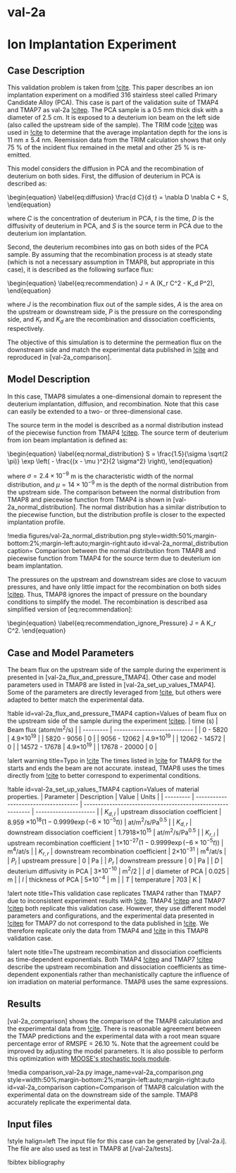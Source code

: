 # val-2a

# Ion Implantation Experiment

## Case Description

This validation problem is taken from [!cite](anderl1985tritium). This paper describes an ion implantation experiment on a modified 316 stainless steel called Primary Candidate Alloy (PCA). This case is part of the validation suite of TMAP4 and TMAP7 as val-2a [!citep](longhurst1992verification,ambrosek2008verification). The PCA sample is a 0.5 mm thick disk with a diameter of 2.5 cm. It is exposed to a deuterium ion beam on the left side (also called the upstream side of the sample). The TRIM code [!citep](biersack1982stopping) was used in [!cite](longhurst1992verification,ambrosek2008verification) to determine that the average implantation depth for the ions is 11 nm $\pm$ 5.4 nm. Reemission data from the TRIM calculation shows that only 75 % of the incident flux remained in the metal and other 25 % is re-emitted.

This model considers the diffusion in PCA and the recombination of deuterium on both sides. First, the diffusion of deuterium in PCA is described as:

\begin{equation} \label{eq:diffusion}
\frac{d C}{d t} = \nabla D \nabla C + S,
\end{equation}

where $C$ is the concentration of deuterium in PCA, $t$ is the time, $D$ is the diffusivity of deuterium in PCA, and $S$ is the source term in PCA due to the deuterium ion implantation.

Second, the deuterium recombines into gas on both sides of the PCA sample. By assuming that the recombination process is at steady state (which is not a necessary assumption in TMAP8, but appropriate in this case), it is described as the following surface flux:

\begin{equation} \label{eq:recommendation}
J = A (K_r C^2 - K_d P^2),
\end{equation}

where $J$ is the recombination flux out of the sample sides, $A$ is the area on the upstream or downstream side, $P$ is the pressure on the corresponding side, and $K_r$ and $K_d$ are the recombination and dissociation coefficients, respectively.

The objective of this simulation is to determine the permeation flux on the downstream side and match the experimental data published in [!cite](anderl1985tritium) and reproduced in [val-2a_comparison].

## Model Description

In this case, TMAP8 simulates a one-dimensional domain to represent the deuterium implantation, diffusion, and recombination. Note that this case can easily be extended to a two- or three-dimensional case.

The source term in the model is described as a normal distribution instead of the piecewise function from TMAP4 [!citep](longhurst1992verification). The source term of deuterium from ion beam implantation is defined as:

\begin{equation} \label{eq:normal_distribution}
S = \frac{1.5}{\sigma \sqrt(2 \pi)} \exp \left( - \frac{(x - \mu )^2}{2 \sigma^2} \right),
\end{equation}

where $\sigma = 2.4 \times 10^{-9}$ m is the characteristic width of the normal distribution, and $\mu = 14 \times 10^{-9}$ m is the depth of the normal distribution from the upstream side. The comparison between the normal distribution from TMAP8 and piecewise function from TMAP4 is shown in [val-2a_normal_distribution]. The normal distribution has a similar distribution to the piecewise function, but the distribution profile is closer to the expected implantation profile.

!media figures/val-2a_normal_distribution.png
       style=width:50%;margin-bottom:2%;margin-left:auto;margin-right:auto
       id=val-2a_normal_distribution
       caption= Comparison between the normal distribution from TMAP8 and piecewise function from TMAP4 for the source term due to deuterium ion beam implantation.

The pressures on the upstream and downstream sides are close to vacuum pressures, and have only little impact for the recombination on both sides [!citep](longhurst1992verification,ambrosek2008verification). Thus, TMAP8 ignores the impact of pressure on the boundary conditions to simplify the model. The recombination is described asa simplified version of [eq:recommendation]:

\begin{equation} \label{eq:recommendation_ignore_Pressure}
J = A K_r C^2.
\end{equation}

## Case and Model Parameters

The beam flux on the upstream side of the sample during the experiment is presented in [val-2a_flux_and_pressure_TMAP4]. Other case and model parameters used in TMAP8 are listed in [val-2a_set_up_values_TMAP4]. Some of the parameters are directly leveraged from [!cite](anderl1985tritium,longhurst1992verification,ambrosek2008verification), but others were adapted to better match the experimental data.

!table id=val-2a_flux_and_pressure_TMAP4 caption=Values of beam flux on the upstream side of the sample during the experiment [!citep](longhurst1992verification).
| time (s)      | Beam flux (atom/m$^2$/s)     |
| ---------     | ---------------------------- |
| 0 - 5820      | 4.9$\times 10^{19}$          |
| 5820 - 9056   | 0                            |
| 9056 - 12062  | 4.9$\times 10^{19}$          |
| 12062 - 14572 | 0                            |
| 14572 - 17678 | 4.9$\times 10^{19}$          |
| 17678 - 20000 | 0                            |

!alert warning title=Typo in [!cite](longhurst1992verification)
The times listed in [!cite](longhurst1992verification) for TMAP8 for the starts and ends the beam are not accurate. instead, TMAP8 uses the times directly from [!cite](anderl1985tritium) to better correspond to experimental conditions.

!table id=val-2a_set_up_values_TMAP4 caption=Values of material properties.
| Parameter | Description                          | Value                                                       | Units                 |
| --------- | ------------------------------------ | ----------------------------------------------------------- | --------------------- |
| $K_{d,l}$ | upstream dissociation coefficient       | 8.959 $\times 10^{18} (1-0.9999 \exp(-6 \times 10^{-5} t))$ | at/m$^2$/s/Pa$^{0.5}$ |
| $K_{d,r}$ | downstream dissociation coefficient   | 1.7918$\times 10^{15}$                                      | at/m$^2$/s/Pa$^{0.5}$ |
| $K_{r,l}$ | upstream recombination coefficient    | 1$\times 10^{-27} (1-0.9999 \exp(-6 \times 10^{-5} t))$     | m$^4$/at/s            |
| $K_{r,r}$ | downstream recombination coefficient  | 2$\times 10^{-31}$                                          | m$^4$/at/s            |
| $P_{l}$   | upstream pressure               | 0                                                           | Pa                    |
| $P_{r}$   | downstream pressure               | 0                                                           | Pa                    |
| $D$       | deuterium diffusivity in PCA         | 3$\times 10^{-10}$                                          | m$^2$/2               |
| $d$       | diameter of PCA                      | 0.025                                                       | m                     |
| $l$       | thickness of PCA                     | 5$\times 10^{-4}$                                           | m                     |
| $T$       | temperature                          | 703                                                         | K                     |


!alert note title=This validation case replicates TMAP4 rather than TMAP7 due to inconsistent experiment results with [!cite](anderl1985tritium).
TMAP4 [!citep](longhurst1992verification) and TMAP7 [!citep](ambrosek2008verification) both replicate this validation case. However, they use different model parameters and configurations, and the experimental data presented in [!citep](ambrosek2008verification) for TMAP7 do not correspond to the data published in [!cite](anderl1985tritium). We therefore replicate only the data from TMAP4 and [!cite](anderl1985tritium) in this TMAP8 validation case.

!alert note title=The upstream recombination and dissociation coefficients as time-dependent exponentials.
Both TMAP4 [!citep](longhurst1992verification) and TMAP7 [!citep](ambrosek2008verification) describe the upstream recombination and dissociation coefficients as time-dependent exponentials rather than mechanistically capture the influence of ion irradiation on material performance. TMAP8 uses the same expressions.

## Results

[val-2a_comparison] shows the comparison of the TMAP8 calculation and the experimental data from [!cite](anderl1985tritium). There is reasonable agreement between the TMAP predictions and the experimental data with a root mean square percentage error of RMSPE = 26.10 %. Note that the agreement could be improved by adjusting the model parameters. It is also possible to perform this optimization with [MOOSE's stochastic tools module](https://mooseframework.inl.gov/modules/stochastic_tools/index.html).

!media comparison_val-2a.py
       image_name=val-2a_comparison.png
       style=width:50%;margin-bottom:2%;margin-left:auto;margin-right:auto
       id=val-2a_comparison
       caption=Comparison of TMAP8 calculation with the experimental data on the downstream side of the sample. TMAP8 accurately replicate the experimental data.

## Input files

!style halign=left
The input file for this case can be generated by [/val-2a.i]. The file are also used as test in TMAP8 at [/val-2a/tests].

!bibtex bibliography
